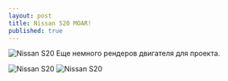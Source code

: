 ```yaml
---
layout: post
title: Nissan S20 MOAR!
published: true
---
```




![Nissan S20]({{site.baseurl}}/images/news/2017-2-12/MauqAMbl7fA.jpg)
Еще немного рендеров двигателя для проекта.

![Nissan S20]({{site.baseurl}}/images/news/2017-2-12/Mr5Kbi__9as.jpg)
![Nissan S20]({{site.baseurl}}/images/news/2017-2-12/sjyQ76Hce8o.jpg)
